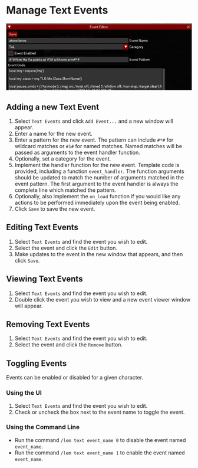 # Manage Text Events

![](../../images/lem/eventeditor.png)

## Adding a new Text Event

1. Select `Text Events` and click `Add Event...` and a new window will appear.  
2. Enter a name for the new event.  
3. Enter a pattern for the new event. The pattern can include `#*#` for wildcard matches or `#1#` for named matches. Named matches will be passed as arguments to the event handler function.  
4. Optionally, set a category for the event.  
5. Implement the handler function for the new event. Template code is provided, including a function `event_handler`. The function arguments should be updated to match the number of arguments matched in the event pattern. The first argument to the event handler is always the complete line which matched the pattern.  
6. Optionally, also implement the `on_load` function if you would like any actions to be performed immediately upon the event being enabled.  
7. Click `Save` to save the new event.

## Editing Text Events

1. Select `Text Events` and find the event you wish to edit.
2. Select the event and click the `Edit` button.
3. Make updates to the event in the new window that appears, and then click `Save`.

## Viewing Text Events

1. Select `Text Events` and find the event you wish to edit.
2. Double click the event you wish to view and a new event viewer window will appear.

## Removing Text Events

1. Select `Text Events` and find the event you wish to edit.
2. Select the event and click the `Remove` button.

## Toggling Events

Events can be enabled or disabled for a given character.

### Using the UI

1. Select `Text Events` and find the event you wish to edit.
2. Check or uncheck the box next to the event name to toggle the event.

### Using the Command Line

* Run the command `/lem text event_name 0` to disable the event named `event_name`.
* Run the command `/lem text event_name 1` to enable the event named `event_name`.